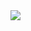 <img src="https://img.shields.io/badge/React-0088CC?style=flat-square&logo=React&logoColor=skyblue"/>
